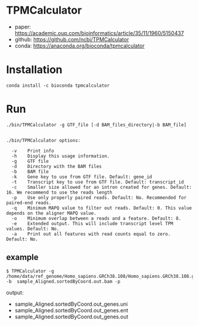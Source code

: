 # TPMCalculator
- paper: https://academic.oup.com/bioinformatics/article/35/11/1960/5150437
- github: https://github.com/ncbi/TPMCalculator
- conda: https://anaconda.org/bioconda/tpmcalculator
  
# Installation
  ```
  conda install -c bioconda tpmcalculator
  ```

# Run
  ```
  ./bin/TPMCalculator -g GTF_file [-d BAM_files_directory|-b BAM_file]
  
  
  ./bin/TPMCalculator options:

    -v    Print info
    -h    Display this usage information.
    -g    GTF file
    -d    Directory with the BAM files
    -b    BAM file
    -k    Gene key to use from GTF file. Default: gene_id
    -t    Transcript key to use from GTF file. Default: transcript_id
    -c    Smaller size allowed for an intron created for genes. Default: 16. We recommend to use the reads length
    -p    Use only properly paired reads. Default: No. Recommended for paired-end reads.
    -q    Minimum MAPQ value to filter out reads. Default: 0. This value depends on the aligner MAPQ value.
    -o    Minimum overlap between a reads and a feature. Default: 8.
    -e    Extended output. This will include transcript level TPM values. Default: No.
    -a    Print out all features with read counts equal to zero. Default: No.
  ```
  
    
## example
 ```
 $ TPMCalculator -g /home/data/ref_genome/Homo_sapiens.GRCh38.108/Homo_sapiens.GRCh38.108.gtf -b  sample_Aligned.sortedByCoord.out.bam -p
 ```
 output: 
 -  sample_Aligned.sortedByCoord.out_genes.uni
 -  sample_Aligned.sortedByCoord.out_genes.ent
 -  sample_Aligned.sortedByCoord.out_genes.out
